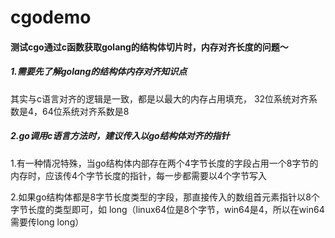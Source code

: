 # cgodemo

#### 测试cgo通过c函数获取golang的结构体切片时，内存对齐长度的问题～

##### 1.需要先了解golang的结构体内存对齐知识点

其实与c语言对齐的逻辑是一致，都是以最大的内存占用填充， 32位系统对齐系数是4，64位系统对齐系数是8

##### 2.go调用c语言方法时，建议传入以go结构体对齐的指针

1.有一种情况特殊，当go结构体内部存在两个4字节长度的字段占用一个8字节的内存时，应该传4个字节长度的指针，每一步都需要以4个字节写入

2.如果go结构体都是8字节长度类型的字段，那直接传入的数组首元素指针以8个字节长度的类型即可，如 long（linux64位是8个字节，win64是4，所以在win64需要传long long）

